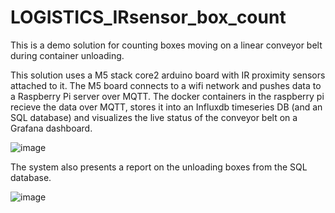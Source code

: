 # LOGISTICS_IRsensor_box_count
This is a demo solution for counting boxes moving on a linear conveyor belt during container unloading.

This solution uses a M5 stack core2 arduino board with IR proximity sensors attached to it. The M5 board connects to a wifi network and pushes data to a Raspberry Pi server over MQTT. The docker containers in the raspberry pi recieve the data over MQTT, stores it into an Influxdb timeseries DB (and an SQL database) and visualizes the live status of the conveyor belt on a Grafana dashboard.

![image](https://user-images.githubusercontent.com/11146716/221406344-a090206b-db8a-4dcb-af39-6089e5589398.png)

The system also presents a report on the unloading boxes from the SQL database.

![image](https://user-images.githubusercontent.com/11146716/221406631-5acfc909-64bc-490f-b1cb-89088a8643f7.png)
